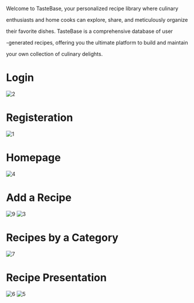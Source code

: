 Welcome to TasteBase, your personalized recipe library where culinary

 enthusiasts and home cooks can explore, share, and meticulously organize

 their favorite dishes. TasteBase is a comprehensive database of user

-generated recipes, offering you the ultimate platform to build and maintain

 your own collection of culinary delights.


# Login
 ![2](https://github.com/user-attachments/assets/2a4d048c-5936-4e67-bdc2-ea0a09385bf1)


# Registeration
![1](https://github.com/user-attachments/assets/142206a0-c3ef-4cab-bcf6-2fd803bff342)


 # Homepage
![4](https://github.com/user-attachments/assets/ff09d725-c8fd-472f-ab70-d98e8a84cc1d)


# Add a Recipe
![9](https://github.com/user-attachments/assets/7db359db-f035-4661-9a9d-6c5ee946f6db)       ![3](https://github.com/user-attachments/assets/1f6539c6-2d1c-49fb-9940-b5ec5e665b75)

# Recipes by a Category
![7](https://github.com/user-attachments/assets/bbd4b982-108c-41c1-b545-b72d09c89b89)   
             

# Recipe Presentation
![6](https://github.com/user-attachments/assets/0e9f0866-77cd-4122-8c60-b30ebbc107b0)        ![5](https://github.com/user-attachments/assets/463fd249-0f66-4122-8aee-dccbd0ce6277)
